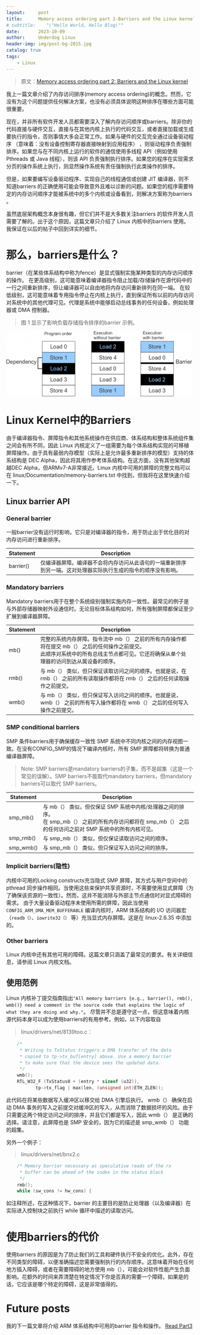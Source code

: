 ```yaml
---
layout:     post
title:      Memory access ordering part 2-Barriers and the Linux kernel
# subtitle:    "\"Hello World, Hello Blog\""
date:       2023-10-09
author:     Underdog Linux
header-img: img/post-bg-2015.jpg
catalog: true
tags:
    - Linux 
---
```

> 原文：[Memory access ordering part 2: Barriers and the Linux kernel](https://community.arm.com/arm-community-blogs/b/architectures-and-processors-blog/posts/memory-access-ordering-part-2---barriers-and-the-linux-kernel)

我上一篇文章介绍了内存访问排序(memory access ordering)的概念。然而，它没有为这个问题提供任何解决方案，也没有必须具体说明这种排序在哪些方面可能很重要。

现在，并非所有软件开发人员都需要深入了解内存访问顺序或barriers。除非你的代码直接与硬件交互，直接与在其他内核上执行的代码交互，或者直接加载或生成要执行的指令，否则事情大多会正常工作。如果与硬件的交互完全通过设备驱动程序 （意味着：没有设备控制寄存器直接映射到应用程序） ，则驱动程序负责强制排序。如果您与在不同内核上运行的软件的通信使用多线程 API（例如使用 Pthreads 或 Java 线程），则该 API 负责强制执行排序。如果您的程序在实现需求分页的操作系统上执行，则显然操作系统有责任强制执行此类操作的排序。

但是，如果要编写设备驱动程序、实现自己的线程通信或创建 JIT 编译器，则不知道barriers 的正确使用可能会导致意外且难以诊断的问题。如果您的程序需要特定的内存访问顺序才能被系统中的多个内核或设备看到，则解决方案称为barriers 。

虽然底层架构概念本身很有趣，但它们并不是大多数关注barriers 的软件开发人员需要了解的。出于这个原因，这篇文章只介绍了 Linux 内核中的barriers 使用。我保证在以后的帖子中回到详实的细节。

# 那么，barriers是什么？
barrier（在某些体系结构中称为fence）是显式强制实施某种类型的内存访问顺序的操作。
在更高级别，这可能意味着编译器指令阻止加载/存储操作在源代码中的一行之间重新排序，但让编译器可以自由地将内存访问重新排列在同一端。
在较低级别，这可能意味着专用指令停止在内核上执行，直到保证所有以前的内存访问对系统中的其他代理可见。代理是系统中能够启动总线事务的任何设备，例如处理器或 DMA 控制器。

> 图 1 显示了影响负载存储指令排序的barrier 示例。

![example_of_barrier.png](/img/example_of_barrier.png)


# Linux Kernel中的Barriers 
由于编译器指令、屏障指令和其他系统操作在供应商、体系结构和整体系统组件集之间会有所不同，因此 Linux 内核定义了一组需要为每个体系结构实现的可移植屏障操作。由于具有最弱内存模型（实际上是允许最多重新排序的模型）支持的体系结构是 DEC Alpha，因此将其用作参考体系结构。在这方面，没有其他架构超越DEC Alpha，但ARMv7-A非常接近。Linux 内核中可用的屏障的完整文档可以在 linux/Documentation/memory-barriers.txt 中找到，但我将在这里快速介绍一下。

## Linux barrier API
### General barrier
一般barrier没有运行时影响，它只是对编译器的指令，用于防止出于优化目的对内存访问进行重新排序。

| Statement | Description |
| --- | --- |
| barrier() | 仅编译器屏障。编译器不会将内存访问从此语句的一端重新排序到另一端。这对处理器实际执行生成的指令的顺序没有影响。 |

### Mandatory barriers
Mandatory barriers用于在整个系统级别强制实施内存一致性。最常见的例子是与外部存储器映射外设通信时。无论目标体系结构如何，所有强制屏障都保证至少扩展到编译器屏障。  

| Statement | Description |
| --- | --- |
| mb() | 完整的系统内存屏障。指令流中 mb（） 之前的所有内存操作都将在提交 mb（） 之后的任何操作之前提交。</br>此顺序对系统中的所有总线主节点都可见。它还将确保从单个处理器的访问到达从属设备的顺序。 |
| rmb() | 与 mb（） 类似，但只保证读取访问之间的顺序。也就是说，在 rmb（） 之前的所有读取操作都将在 rmb（） 之后的任何读取操作之前提交。 |
| wmb() | 与 mb（） 类似，但只保证写入访问之间的顺序。也就是说，wmb（） 之前的所有写入操作都将在 wmb（） 之后的任何写入操作之前提交。 |

### SMP conditional barriers

SMP 条件barriers用于确保缓存一致性 SMP 系统中不同内核之间的内存视图一致。在没有CONFIG_SMP的情况下编译内核时，所有 SMP 屏障都将转换为普通编译器屏障。

> Note: SMP barriers是mandatory barriers的子集，而不是超集（这是一个常见的误解）。SMP barriers不能取代mandatory barriers，但mandatory barriers可以取代 SMP barriers。


| Statement | Description |
| --- | --- |
|smp_mb()| 与 mb（） 类似，但仅保证 SMP 系统中内核/处理器之间的排序。</br>在 smp_mb（） 之前的所有内存访问都将在 smp_mb（） 之后的任何访问之前对 SMP 系统中的所有内核可见。 |
| smp_rmb()|与 smp_mb（） 类似，但仅保证读取访问之间的顺序。  |
| smp_wmb()| 与 smp_mb（） 类似，但只保证写入访问之间的排序。 |

### Implicit barriers(隐性)
内核中可用的Locking constructs充当隐式 SMP 屏障，其方式与用户空间中的 pthread 同步操作相同。当使用这些来保护共享资源时，不需要使用显式屏障（为了确保该资源的一致性）。然而，这并不能消除与外部主节点通信时对显式障碍的需求。
由于大量设备驱动程序未使用所需的屏障，因此当使用 `CONFIG_ARM_DMA_MEM_BUFFERABLE` 编译内核时，ARM 体系结构的 I/O 访问器宏（`readb（）`、`iowrite32（）` 等）充当显式内存屏障。这是在 linux-2.6.35 中添加的。

### Other barriers
Linux 内核中还有其他可用的障碍。这篇文章只涵盖了最常见的要求。有关详细信息，请参阅 Linux 内核文档。

## 使用范例
Linux 内核补丁提交指南指出`"All memory barriers {e.g., barrier(), rmb(), wmb()} need a comment in the source code that explains the logic of what they are doing and why."`。
尽管并不总是遵守这一点，但这意味着内核源代码本身可以成为使用barriers的有用参考。例如，以下内容取自
> linux/drivers/net/8139too.c：
```c
	/*
	 * Writing to TxStatus triggers a DMA transfer of the data
	 * copied to tp->tx_buf[entry] above. Use a memory barrier
	 * to make sure that the device sees the updated data.
	 */
	wmb();
	RTL_W32_F (TxStatus0 + (entry * sizeof (u32)),
		   tp->tx_flag | max(len, (unsigned int)ETH_ZLEN));
```
此代码在将某些数据写入缓冲区以移交给 DMA 引擎后执行。
wmb（） 确保在启动 DMA 事务的写入之前提交对缓冲区的写入，从而消除了数据损坏的风险。由于只需要这两个特定访问之间的排序，并且它们都是写入，因此 wmb（） 是正确的选择。请注意，此屏障也是 SMP 安全的，因为它的描述是 smp_wmb（） 功能的超集。

另外一个例子：
> linux/drivers/net/bnx2.c
```c
	/* Memory barrier necessary as speculative reads of the rx
	 * buffer can be ahead of the index in the status block
	 */
	rmb();
	while (sw_cons != hw_cons) {
```
如注释所述，在这种情况下，barrier 的主要目的是防止处理器（以及编译器）在实际进入控制块之前执行 while 循环中描述的读取访问。

# 使用barriers的代价
使用barriers 的原因是为了防止我们的工具和硬件执行不安全的优化。此外，存在不同类型的障碍，以便准确描述您需要强制执行的内存顺序。这意味着开始在任何地方插入障碍，或者在需要障碍的地方使用 mb（），可能会对软件性能产生负面影响。花额外的时间来弄清楚在特定情况下你是否真的需要一个障碍，如果是的话，它应该是哪个特定的障碍，这是非常值得的。

# Future posts
我的下一篇文章将介绍 ARM 体系结构中可用的barrier 指令和操作。
[Read Part3](https://community.arm.com/processors/b/blog/posts/memory-access-ordering-part-3---memory-access-ordering-in-the-arm-architecture)











